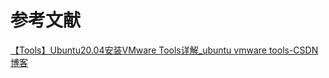 # 参考文献

[【Tools】Ubuntu20.04安装VMware Tools详解_ubuntu vmware tools-CSDN博客](https://blog.csdn.net/dengjin20104042056/article/details/106396644)